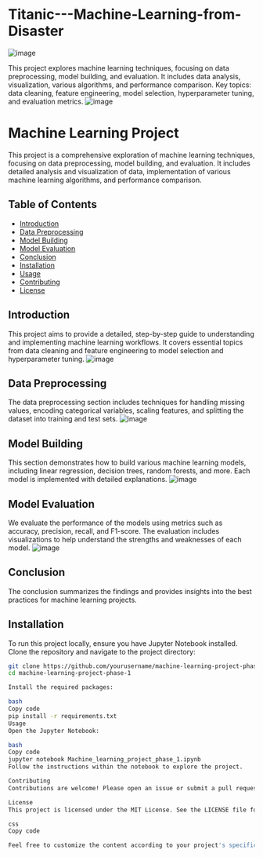 # Titanic---Machine-Learning-from-Disaster
![image](https://github.com/user-attachments/assets/beeec348-d550-4990-8b18-495894462efd)

This project explores machine learning techniques, focusing on data preprocessing, model building, and evaluation. It includes data analysis, visualization, various algorithms, and performance comparison. Key topics: data cleaning, feature engineering, model selection, hyperparameter tuning, and evaluation metrics. 
![image](https://github.com/user-attachments/assets/d39b2020-e01f-4bd8-a483-ebe24c31429b)


# Machine Learning Project

This project is a comprehensive exploration of machine learning techniques, focusing on data preprocessing, model building, and evaluation. It includes detailed analysis and visualization of data, implementation of various machine learning algorithms, and performance comparison. 

## Table of Contents
- [Introduction](#introduction)
- [Data Preprocessing](#data-preprocessing)
- [Model Building](#model-building)
- [Model Evaluation](#model-evaluation)
- [Conclusion](#conclusion)
- [Installation](#installation)
- [Usage](#usage)
- [Contributing](#contributing)
- [License](#license)

## Introduction
This project aims to provide a detailed, step-by-step guide to understanding and implementing machine learning workflows. It covers essential topics from data cleaning and feature engineering to model selection and hyperparameter tuning.
![image](https://github.com/user-attachments/assets/6436f29e-d7f3-4197-bfc2-e45c66778871)



## Data Preprocessing
The data preprocessing section includes techniques for handling missing values, encoding categorical variables, scaling features, and splitting the dataset into training and test sets.
![image](https://github.com/user-attachments/assets/c4f4453f-8de9-404d-99a7-fb79898a4a74)


## Model Building
This section demonstrates how to build various machine learning models, including linear regression, decision trees, random forests, and more. Each model is implemented with detailed explanations.
![image](https://github.com/user-attachments/assets/901863d9-fe62-45fd-94f6-2d874b07aa2d)


## Model Evaluation
We evaluate the performance of the models using metrics such as accuracy, precision, recall, and F1-score. The evaluation includes visualizations to help understand the strengths and weaknesses of each model.
![image](https://github.com/user-attachments/assets/9a59b544-8bb5-4c8e-9903-c300c612805d)


## Conclusion
The conclusion summarizes the findings and provides insights into the best practices for machine learning projects.

## Installation
To run this project locally, ensure you have Jupyter Notebook installed. Clone the repository and navigate to the project directory:
```bash
git clone https://github.com/yourusername/machine-learning-project-phase-1.git
cd machine-learning-project-phase-1

Install the required packages:

bash
Copy code
pip install -r requirements.txt
Usage
Open the Jupyter Notebook:

bash
Copy code
jupyter notebook Machine_learning_project_phase_1.ipynb
Follow the instructions within the notebook to explore the project.

Contributing
Contributions are welcome! Please open an issue or submit a pull request for any improvements or suggestions.

License
This project is licensed under the MIT License. See the LICENSE file for details.

css
Copy code

Feel free to customize the content according to your project's specific details and requi
